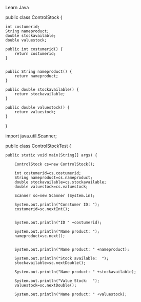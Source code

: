 Learn Java

public class ControlStock {

    int costumerid;
    String nameproduct;
    double stockavailable;
    double valuestock;

    public int costumerid() {
    	return costumerid;
    }


    public String nameproduct() {
    	return nameproduct;
    }

    public double stockavailable() {
    	return stockavailable;
    }

    public double valuestock() {
    	return valuestock;
    }

}

import java.util.Scanner;

public class ControlStockTest {

    public static void main(String[] args) {

    	ControlStock cs=new ControlStock();

    	int costumerid=cs.costumerid;
    	String nameproduct=cs.nameproduct;
    	double stockavailable=cs.stockavailable;
    	double valuestock=cs.valuestock;

    	Scanner sc=new Scanner (System.in);

    	System.out.println("Constumer ID: ");
    	costumerid=sc.nextInt();


    	System.out.println("ID " +costumerid);

    	System.out.println("Name product: ");
    	nameproduct=sc.next();


    	System.out.println("Name product: " +nameproduct);

    	System.out.println("Stock available:  ");
    	stockavailable=sc.nextDouble();

    	System.out.println("Name product: " +stockavailable);

    	System.out.println("Value Stock:  ");
    	valuestock=sc.nextDouble();

    	System.out.println("Name product: " +valuestock);



